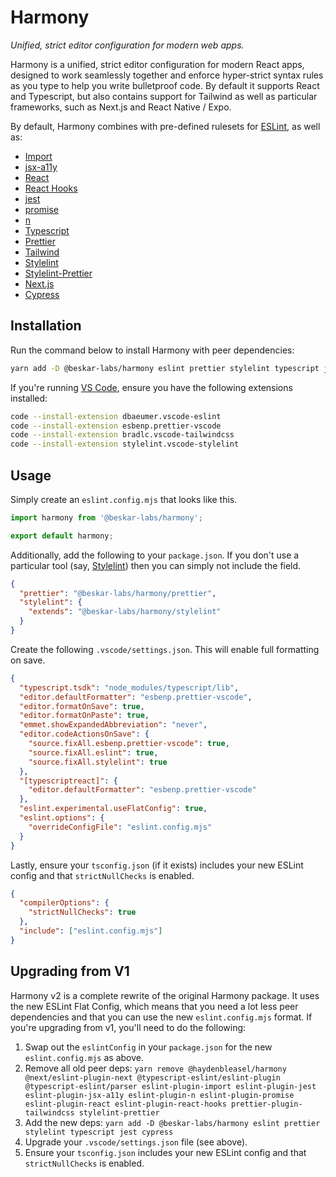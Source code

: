 # Harmony

_Unified, strict editor configuration for modern web apps._

Harmony is a unified, strict editor configuration for modern React apps, designed to work seamlessly together and enforce hyper-strict syntax rules as you type to help you write bulletproof code. By default it supports React and Typescript, but also contains support for Tailwind as well as particular frameworks, such as Next.js and React Native / Expo.

By default, Harmony combines with pre-defined rulesets for [ESLint](https://eslint.org/), as well as:

- [Import](https://www.npmjs.com/package/eslint-plugin-import)
- [jsx-a11y](https://www.npmjs.com/package/eslint-plugin-jsx-a11y)
- [React](https://www.npmjs.com/package/eslint-plugin-react)
- [React Hooks](https://www.npmjs.com/package/eslint-plugin-react-hooks)
- [jest](https://www.npmjs.com/package/eslint-plugin-jest)
- [promise](https://www.npmjs.com/package/eslint-plugin-promise)
- [n](https://www.npmjs.com/package/eslint-plugin-n)
- [Typescript](https://www.npmjs.com/package/@typescript-eslint/eslint-plugin)
- [Prettier](https://www.npmjs.com/package/eslint-plugin-prettier)
- [Tailwind](https://github.com/tailwindlabs/prettier-plugin-tailwindcss)
- [Stylelint](https://stylelint.io/)
- [Stylelint-Prettier](https://www.npmjs.com/package/stylelint-prettier)
- [Next.js](https://nextjs.org/docs/basic-features/eslint#eslint-plugin)
- [Cypress](https://www.npmjs.com/package/eslint-plugin-cypress)

## Installation

Run the command below to install Harmony with peer dependencies:

```sh
yarn add -D @beskar-labs/harmony eslint prettier stylelint typescript jest
```

If you're running [VS Code](https://code.visualstudio.com/), ensure you have the following extensions installed:

```sh
code --install-extension dbaeumer.vscode-eslint
code --install-extension esbenp.prettier-vscode
code --install-extension bradlc.vscode-tailwindcss
code --install-extension stylelint.vscode-stylelint
```

## Usage

Simply create an `eslint.config.mjs` that looks like this.

```js
import harmony from '@beskar-labs/harmony';

export default harmony;
```

Additionally, add the following to your `package.json`. If you don't use a particular tool (say, [Stylelint](https://stylelint.io/)) then you can simply not include the field.

```json
{
  "prettier": "@beskar-labs/harmony/prettier",
  "stylelint": {
    "extends": "@beskar-labs/harmony/stylelint"
  }
}
```

Create the following `.vscode/settings.json`. This will enable full formatting on save.

```json
{
  "typescript.tsdk": "node_modules/typescript/lib",
  "editor.defaultFormatter": "esbenp.prettier-vscode",
  "editor.formatOnSave": true,
  "editor.formatOnPaste": true,
  "emmet.showExpandedAbbreviation": "never",
  "editor.codeActionsOnSave": {
    "source.fixAll.esbenp.prettier-vscode": true,
    "source.fixAll.eslint": true,
    "source.fixAll.stylelint": true
  },
  "[typescriptreact]": {
    "editor.defaultFormatter": "esbenp.prettier-vscode"
  },
  "eslint.experimental.useFlatConfig": true,
  "eslint.options": {
    "overrideConfigFile": "eslint.config.mjs"
  }
}
```

Lastly, ensure your `tsconfig.json` (if it exists) includes your new ESLint config and that `strictNullChecks` is enabled.

```json
{
  "compilerOptions": {
    "strictNullChecks": true
  },
  "include": ["eslint.config.mjs"]
}
```

## Upgrading from V1

Harmony v2 is a complete rewrite of the original Harmony package. It uses the new ESLint Flat Config, which means that you need a lot less peer dependencies and that you can use the new `eslint.config.mjs` format. If you're upgrading from v1, you'll need to do the following:

1. Swap out the `eslintConfig` in your `package.json` for the new `eslint.config.mjs` as above.
2. Remove all old peer deps: `yarn remove @haydenbleasel/harmony @next/eslint-plugin-next @typescript-eslint/eslint-plugin @typescript-eslint/parser eslint-plugin-import eslint-plugin-jest eslint-plugin-jsx-a11y eslint-plugin-n eslint-plugin-promise eslint-plugin-react eslint-plugin-react-hooks prettier-plugin-tailwindcss stylelint-prettier`
3. Add the new deps: `yarn add -D @beskar-labs/harmony eslint prettier stylelint typescript jest cypress`
4. Upgrade your `.vscode/settings.json` file (see above).
5. Ensure your `tsconfig.json` includes your new ESLint config and that `strictNullChecks` is enabled.

